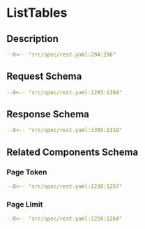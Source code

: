 # ListTables

## Description

```yaml
--8<-- "src/spec/rest.yaml:294:296"
```

## Request Schema

```yaml
--8<-- "src/spec/rest.yaml:1293:1304"
```
## Response Schema

```yaml
--8<-- "src/spec/rest.yaml:1305:1319"
```

## Related Components Schema
### Page Token

```yaml
--8<-- "src/spec/rest.yaml:1238:1257"
```
### Page Limit

```yaml
--8<-- "src/spec/rest.yaml:1258:1264"
```
